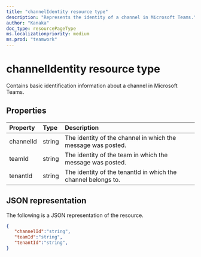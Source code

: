 ```yaml
---
title: "channelIdentity resource type"
description: "Represents the identity of a channel in Microsoft Teams."
author: "Kanaka"
doc_type: resourcePageType
ms.localizationpriority: medium
ms.prod: "teamwork"
---
```

# channelIdentity resource type

Contains basic identification information about a channel in Microsoft Teams.

## Properties

| Property   | Type |Description|
|:---------------|:--------|:----------|
|channelId|string|  The identity of the channel in which the message was posted.|
|teamId|string|  The identity of the team in which the message was posted.|
|tenantId|string|  The identity of the tenantId in which the channel belongs to.|

## JSON representation

The following is a JSON representation of the resource.

<!-- {
  "blockType": "resource",
  "optionalProperties": [
    
  ],
  "@odata.type": "microsoft.graph.channelIdentity"
}-->

```json
{
   "channelId":"string",
   "teamId":"string",
   "tenantId":"string",
}
```

<!-- uuid: 4DFA000D-1A5F-4299-B3DD-835E4DD2F3BF
2015-10-25 14:57:30 UTC -->
<!-- {
  "type": "#page.annotation",
  "description": "channel identity  resource",
  "keywords": "",
  "section": "documentation",
  "tocPath": ""
}-->
